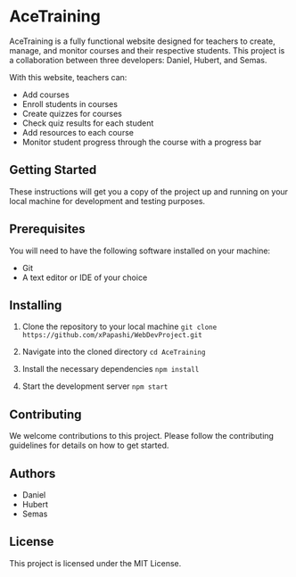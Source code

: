 # AceTraining
AceTraining is a fully functional website designed for teachers to create, manage, and monitor courses and their respective students. This project is a collaboration between three developers: Daniel, Hubert, and Semas.

With this website, teachers can:

- Add courses
- Enroll students in courses
- Create quizzes for courses
- Check quiz results for each student
- Add resources to each course
- Monitor student progress through the course with a progress bar

## Getting Started
These instructions will get you a copy of the project up and running on your local machine for development and testing purposes.

## Prerequisites
You will need to have the following software installed on your machine:

- Git
- A text editor or IDE of your choice

## Installing
1. Clone the repository to your local machine
``` git clone https://github.com/xPapashi/WebDevProject.git ```

2. Navigate into the cloned directory
``` cd AceTraining ```

3. Install the necessary dependencies
``` npm install ```

4. Start the development server
``` npm start ```

## Contributing
We welcome contributions to this project. Please follow the contributing guidelines for details on how to get started.

## Authors
- Daniel
- Hubert
- Semas
## License
This project is licensed under the MIT License.
